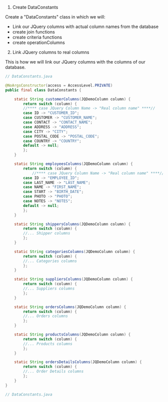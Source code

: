 1. Create DataConstants

Create a "DataConstants" class in which we will:
- Link our JQuery columns with actual column names from the database
- create join functions
- create criteria functions
- create operationColumns

2. Link JQuery columns to real columns

This is how we will link our JQuery columns with the columns of our database.

```java
// DataConstants.java

@NoArgsConstructor(access = AccessLevel.PRIVATE)
public final class DataConstants {

	static String customerColumns(JQDemoColumn column) {
		return switch (column) {
		//**** case JQuery Column Name -> "Real column name" ****//
		case ID -> "CUSTOMER_ID";
		case CUSTOMER -> "CUSTOMER_NAME";
		case CONTACT -> "CONTACT_NAME";
		case ADDRESS -> "ADDRESS";
		case CITY -> "CITY";
		case POSTAL_CODE -> "POSTAL_CODE";
		case COUNTRY -> "COUNTRY";
		default -> null;
		};
	}

	static String employeesColumns(JQDemoColumn column) {
		return switch (column) {
			//**** case JQuery Column Name -> "Real column name" ****//
		case ID -> "EMPLOYEE_ID";
		case LAST_NAME -> "LAST_NAME";
		case NAME -> "FIRST_NAME";
		case START -> "BIRTH_DATE";
		case PHOTO -> "PHOTO";
		case NOTES -> "NOTES";
		default -> null;
		};
	}

	static String shippersColumns(JQDemoColumn column) {
		return switch (column) {
		//... Shipper columns
		};
	}

	static String categoriesColumns(JQDemoColumn column) {
		return switch (column) {
		//... Categories columns
		};
	}

	static String suppliersColumns(JQDemoColumn column) {
		return switch (column) {
		//... Suppliers columns
		};
	}

	static String ordersColumns(JQDemoColumn column) {
		return switch (column) {
		//... Orders columns
		};
	}

	static String productsColumns(JQDemoColumn column) {
		return switch (column) {
		//... Products columns
		};
	}

	static String ordersDetailsColumns(JQDemoColumn column) {
		return switch (column) {
		//... Order Details columns
		};
	}
}

// DataConstants.java
```

